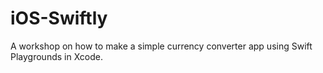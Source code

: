 # iOS-Swiftly
A workshop on how to make a simple currency converter app using Swift Playgrounds in Xcode.
